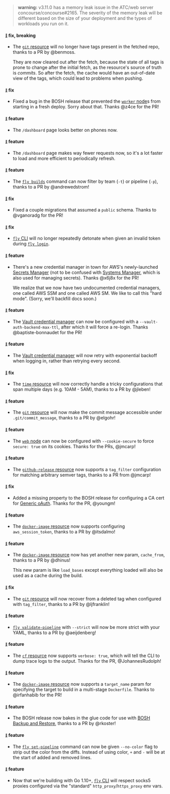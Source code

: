 > **warning:** v3.11.0 has a memory leak issue in the ATC/web server concourse/concourse#2165. The severity of the memory leak will be different based on the size of your deployment and the types of workloads you run on it.
> 
> 
 #### <sub><sup><a name="v3110-note-1" href="#v3110-note-1">:link:</a></sup></sub> fix, breaking

* The [`git` resource](https://github.com/concourse/git-resource) will no longer have tags present in the fetched repo, thanks to a PR by @benmoss.
  
  They are now cleared out after the fetch, because the state of all tags is prone to change after the initial fetch, as the resource's source of truth is *commits*. So after the fetch, the cache would have an out-of-date view of the tags, which could lead to problems when pushing.
  
  


#### <sub><sup><a name="v3110-note-2" href="#v3110-note-2">:link:</a></sup></sub> fix

* Fixed a bug in the BOSH release that prevented the [`worker` node](https://concourse-ci.org/concourse-worker.html)s from starting in a fresh deploy. Sorry about that. Thanks @z4ce for the PR!
  
  
#### <sub><sup><a name="v3110-note-3" href="#v3110-note-3">:link:</a></sup></sub> feature

* The `/dashboard` page looks better on phones now.
  
  
#### <sub><sup><a name="v3110-note-4" href="#v3110-note-4">:link:</a></sup></sub> feature

* The `/dashboard` page makes way fewer requests now, so it's a lot faster to load and more efficient to periodically refresh.
  
  
#### <sub><sup><a name="v3110-note-5" href="#v3110-note-5">:link:</a></sup></sub> feature

* The [`fly builds`](https://concourse-ci.org/builds.html#fly-builds) command can now filter by team (`-t`) or pipeline (`-p`), thanks to a PR by @andrewedstrom!
  
  
#### <sub><sup><a name="v3110-note-6" href="#v3110-note-6">:link:</a></sup></sub> fix

* Fixed a couple migrations that assumed a `public` schema. Thanks to @vganoradg for the PR!
  
  
#### <sub><sup><a name="v3110-note-7" href="#v3110-note-7">:link:</a></sup></sub> fix

* [`fly` CLI](https://concourse-ci.org/fly.html) will no longer repeatedly detonate when given an invalid token during [`fly login`](https://concourse-ci.org/fly.html#fly-login).
  
  
#### <sub><sup><a name="v3110-note-8" href="#v3110-note-8">:link:</a></sup></sub> feature

* There's a new credential manager in town for AWS's newly-launched [Secrets Manager](https://aws.amazon.com/secrets-manager/) (not to be confused with [Systems Manager](https://aws.amazon.com/documentation/systems-manager/), which is also used for managing secrets). Thanks @x6j8x for the PR!
  
  We realize that we now have two undocumented credential managers, one called AWS SSM and one called AWS SM. We like to call this "hard mode". (Sorry, we'll backfill docs soon.)
  
  
#### <sub><sup><a name="v3110-note-9" href="#v3110-note-9">:link:</a></sup></sub> feature

* The [Vault credential manager](https://concourse-ci.org/vault-credential-manager.html) can now be configured with a `--vault-auth-backend-max-ttl`, after which it will force a re-login. Thanks @baptiste-bonnaudet for the PR!
  
  
#### <sub><sup><a name="v3110-note-10" href="#v3110-note-10">:link:</a></sup></sub> feature

* The [Vault credential manager](https://concourse-ci.org/vault-credential-manager.html) will now retry with exponential backoff when logging in, rather than retrying every second.
  
  
#### <sub><sup><a name="v3110-note-11" href="#v3110-note-11">:link:</a></sup></sub> fix

* The [`time` resource](https://github.com/concourse/time-resource) will now correctly handle a tricky configurations that span multiple days (e.g. 10AM - 5AM), thanks to a PR by @jleben!
  
  
#### <sub><sup><a name="v3110-note-12" href="#v3110-note-12">:link:</a></sup></sub> feature

* The [`git` resource](https://github.com/concourse/git-resource) will now make the commit message accessible under `.git/commit_message`, thanks to a PR by @elgohr!
  
  
#### <sub><sup><a name="v3110-note-13" href="#v3110-note-13">:link:</a></sup></sub> feature

* The [`web` node](https://concourse-ci.org/concourse-web.html) can now be configured with `--cookie-secure` to force `secure: true` on its cookies. Thanks for the PRs, @jmcarp!
  
  
#### <sub><sup><a name="v3110-note-14" href="#v3110-note-14">:link:</a></sup></sub> feature

* The [`github-release` resource](https://github.com/concourse/github-release-resource) now supports a `tag_filter` configuration for matching arbitrary semver tags, thanks to a PR from @jmcarp!
  
  
#### <sub><sup><a name="v3110-note-15" href="#v3110-note-15">:link:</a></sup></sub> fix

* Added a missing property to the BOSH release for configuring a CA cert for [Generic oAuth](https://concourse-ci.org/generic-oauth.html). Thanks for the PR, @youngm!
  
  
#### <sub><sup><a name="v3110-note-16" href="#v3110-note-16">:link:</a></sup></sub> feature

* The [`docker-image` resource](https://github.com/concourse/docker-image-resource) now supports configuring `aws_session_token`, thanks to a PR by @itsdalmo!
  
  
#### <sub><sup><a name="v3110-note-17" href="#v3110-note-17">:link:</a></sup></sub> feature

* The [`docker-image` resource](https://github.com/concourse/docker-image-resource) now has yet another new param, `cache_from`, thanks to a PR by @dhinus!
  
  This new param is like `load_bases` except everything loaded will also be used as a cache during the build.
  
  
#### <sub><sup><a name="v3110-note-18" href="#v3110-note-18">:link:</a></sup></sub> fix

* The [`git` resource](https://github.com/concourse/git-resource) will now recover from a deleted tag when configured with `tag_filter`, thanks to a PR by @ljfranklin!
  
  
#### <sub><sup><a name="v3110-note-19" href="#v3110-note-19">:link:</a></sup></sub> feature

* [`fly validate-pipeline`](https://concourse-ci.org/setting-pipelines.html#fly-validate-pipeline) with `--strict` will now be more strict with your YAML, thanks to a PR by @aeijdenberg!
  
  
#### <sub><sup><a name="v3110-note-20" href="#v3110-note-20">:link:</a></sup></sub> feature

* The [`cf` resource](https://github.com/concourse/cf-resource) now supports `verbose: true`, which will tell the CLI to dump trace logs to the output. Thanks for the PR, @JohannesRudolph!
  
  
#### <sub><sup><a name="v3110-note-21" href="#v3110-note-21">:link:</a></sup></sub> feature

* The [`docker-image` resource](https://github.com/concourse/docker-image-resource) now supports a `target_name` param for specifying the target to build in a multi-stage `Dockerfile`. Thanks to @irfanhabib for the PR!
  
  
#### <sub><sup><a name="v3110-note-22" href="#v3110-note-22">:link:</a></sup></sub> feature

* The BOSH release now bakes in the glue code for use with [BOSH Backup and Restore](https://github.com/cloudfoundry-incubator/bosh-backup-and-restore), thanks to a PR by @rkoster!
  
  
#### <sub><sup><a name="v3110-note-23" href="#v3110-note-23">:link:</a></sup></sub> feature

* The [`fly set-pipeline`](https://concourse-ci.org/setting-pipelines.html#fly-set-pipeline) command can now be given `--no-color` flag to strip out the color from the diffs. Instead of using color, `+` and `-` will be at the start of added and removed lines.
  
  
#### <sub><sup><a name="v3110-note-24" href="#v3110-note-24">:link:</a></sup></sub> feature

* Now that we're building with Go 1.10+, [`fly` CLI](https://concourse-ci.org/fly.html) will respect socks5 proxies configured via the "standard" `http_proxy`/`https_proxy` env vars.
  
  
